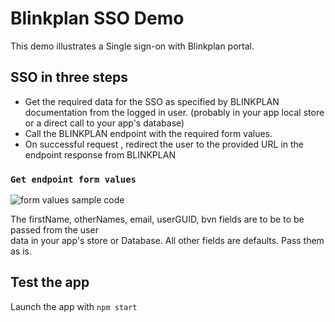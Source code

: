 # Blinkplan SSO Demo

This demo illustrates a Single sign-on with Blinkplan portal.

## SSO in three steps

- Get the required data for the SSO as specified by BLINKPLAN documentation from the logged in user. (probably in your app local store or a direct call to your app's database)
- Call the BLINKPLAN endpoint with the required form values.
- On successful request , redirect the user to the provided URL in the endpoint response from BLINKPLAN

### `Get endpoint form values`

![form values sample code](./sample_code.png)

The firstName, otherNames, email, userGUID, bvn fields are to be to be passed from the user \
data in your app's store or Database. All other fields are defaults. Pass them as is.

## Test the app

Launch the app with `npm start`
